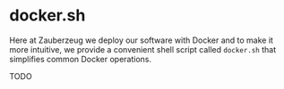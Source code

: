 # docker.sh

Here at Zauberzeug we deploy our software with Docker and to make it more intuitive, we provide a convenient shell script called `docker.sh` that simplifies common Docker operations.

TODO
